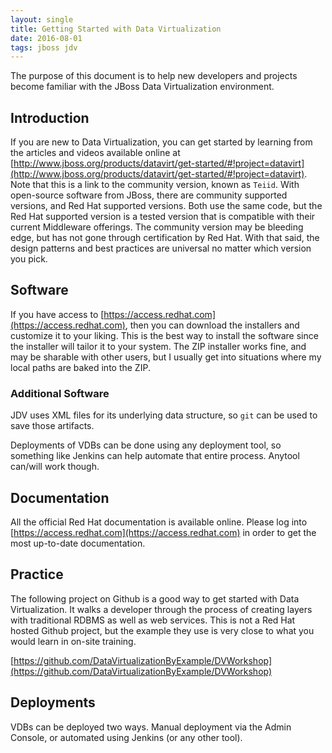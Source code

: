 ```yaml
---
layout: single
title: Getting Started with Data Virtualization
date: 2016-08-01
tags: jboss jdv
---
```


The purpose of this document is to help new developers and projects become familiar with the JBoss Data Virtualization environment.

## Introduction
If you are new to Data Virtualization, you can get started by learning from the articles and videos available online at [http://www.jboss.org/products/datavirt/get-started/#!project=datavirt](http://www.jboss.org/products/datavirt/get-started/#!project=datavirt). Note that this is a link to the community version, known as `Teiid`. With open-source software from JBoss, there are community supported versions, and Red Hat supported versions. Both use the same code, but the Red Hat supported version is a tested version that is compatible with their current Middleware offerings. The community version may be bleeding edge, but has not gone through certification by Red Hat. With that said, the design patterns and best practices are universal no matter which version you pick.

## Software
If you have access to [https://access.redhat.com](https://access.redhat.com), then you can download the installers and customize it to your liking. This is the best way to install the software since the installer will tailor it to your system.  The ZIP installer works fine, and may be sharable with other users, but I usually get into situations where my local paths are baked into the ZIP.


### Additional Software
JDV uses XML files for its underlying data structure, so `git` can be used to save those artifacts.

Deployments of VDBs can be done using any deployment tool, so something like Jenkins can help automate that entire process.  Anytool can/will work though.


## Documentation
All the official Red Hat documentation is available online. Please log into [https://access.redhat.com](https://access.redhat.com) in order to get the most up-to-date documentation.


## Practice
The following project on Github is a good way to get started with Data Virtualization. It walks a developer through the process of creating layers with traditional RDBMS as well as web services. This is not a Red Hat hosted Github project, but the example they use is very close to what you would learn in on-site training.

[https://github.com/DataVirtualizationByExample/DVWorkshop](https://github.com/DataVirtualizationByExample/DVWorkshop)


## Deployments
VDBs can be deployed two ways. Manual deployment via the Admin Console, or automated using Jenkins (or any other tool).
